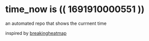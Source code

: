 # time_now is (( 1691910000551 ))

an automated repo that shows the currnent time

inspired by [breakingheatmap](https://github.com/breakingheatmap/breakingheatmap)